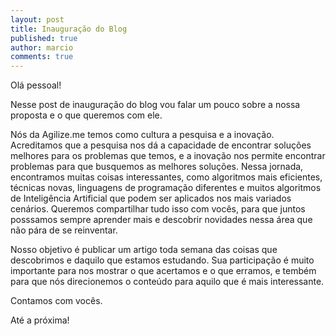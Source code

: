 ```yaml
---
layout: post
title: Inauguração do Blog
published: true
author: marcio
comments: true
---
```


Olá pessoal!

Nesse post de inauguração do blog vou falar um pouco sobre a nossa proposta e o que queremos com ele.

Nós da Agilize.me temos como cultura a pesquisa e a inovação. Acreditamos que a pesquisa nos dá a capacidade de encontrar soluções melhores para os problemas que temos, e a inovação nos permite encontrar problemas para que busquemos as melhores soluções. Nessa jornada, encontramos muitas coisas interessantes, como algoritmos mais eficientes, técnicas novas, linguagens de programação diferentes e muitos algoritmos de Inteligência Artificial que podem ser aplicados nos mais variados cenários. Queremos compartilhar tudo isso com vocês, para que juntos posssamos sempre aprender mais e descobrir novidades nessa área que não pára de se reinventar.

Nosso objetivo é publicar um artigo toda semana das coisas que descobrimos e daquilo que estamos estudando. Sua participação é muito importante para nos mostrar o que acertamos e o que erramos, e tembém para que nós direcionemos o conteúdo para aquilo que é mais interessante.

Contamos com vocês.

Até a próxima!